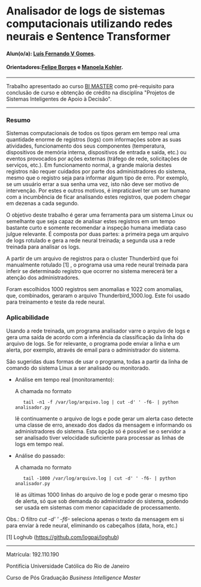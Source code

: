 <!-- antes de enviar a versão final, solicitamos que todos os comentários, colocados para orientação ao aluno, sejam removidos do arquivo -->

# Analisador de logs de sistemas computacionais utilizando redes neurais e Sentence Transformer

#### Alun(o/a): [Luís Fernando V Gomes](https://github.com/lfvgomes).
#### Orientadores:[Felipe Borges](https://github.com/FelipeBorgesC)  e [Manoela Kohler](https://github.com/manoelakohler).
<!-- #### Co-orientador(/a/es/as): [Felipe Borges] (https://github.com/link_do_github). <! -- caso não aplicável, remover esta linha -->

---

Trabalho apresentado ao curso [BI MASTER](https://ica.puc-rio.ai/bi-master) como pré-requisito para conclusão de curso e obtenção de crédito na disciplina "Projetos de Sistemas Inteligentes de Apoio à Decisão".


---

### Resumo

   Sistemas computacionais de todos os tipos geram em tempo real uma quantidade enorme de registros (logs) com informações sobre as suas atividades,
funcionamento dos seus componentes (temperatura, dispositivos de memória interna, dispositivos de entrada e saída, etc.) ou eventos provocados por 
ações externas (tráfego de rede, solicitações de serviços, etc.). Em funcionamento normal, a grande maioria destes registros não requer cuidados por 
parte dos administradores do sistema, mesmo que o registro seja para informar algum tipo de erro. Por exemplo, se um usuário errar a sua senha uma 
vez, isto não deve ser motivo de intervenção. Por estes e outros motivos, é impraticável ter um ser humano com a incumbência de ficar analisando estes 
registros, que podem chegar em dezenas a cada segundo.

   O objetivo deste trabalho é gerar uma ferramenta para um sistema Linux ou semelhante que seja capaz de analisar estes registros em um tempo bastante 
curto e somente recomendar a inspeção humana imediata caso julgue relevante. É composta por duas partes: a primeira pega um arquivo de logs rotulado e 
gera a rede neural treinada; a segunda usa a rede treinada para analisar os logs.

  A partir de um arquivo de registros para o cluster Thunderbird que foi manualmente rotulado [1] , o programa usa uma rede neural treinada para inferir se determinado registro que ocorrer no sistema merecerá ter a atenção dos administradores.
  
   Foram escolhidos 1000 registros sem anomalias e 1022 com anomalias, que, combinados, geraram o arquivo Thunderbird_1000.log. Este foi usado para treinamento
e teste da rede neural.

### Aplicabilidade
   Usando a rede treinada, um programa analisador varre o arquivo de logs e gera uma saída de acordo com a inferência da classificação da linha do arquivo
   de logs. Se for relevante, o programa pode enviar a linha e um alerta, por exemplo, através de email para o administrador do sistema.
   
   São sugeridas duas formas de usar o programa, todas a partir da linha de comando do sistema Linux a ser analisado ou monitorado.
   
* Análise em tempo real (monitoramento):
      
   A chamada no formato
         
         tail -n1 -f /var/log/arquivo.log | cut -d' ' -f6- | python analisador.py
   lê continuamente o arquivo de logs e pode gerar um alerta caso detecte uma classe de erro, anexado dos dados da mensagem e informando os administradores do sistema. Esta opção só é possível se o servidor a ser analisado tiver velocidade suficiente para processar as linhas de logs em tempo real.
      
* Análise do passado:

   A chamada no formato
         
         tail -1000 /var/log/arquivo.log | cut -d' ' -f6- | python analisador.py
   lê as últimas 1000 linhas do arquivo de log e pode gerar o mesmo tipo de alerta, só que sob demanda do administrador do sistema, podendo ser usada em sistemas com menor capacidade de processamento.

Obs.: O filtro *cut -d' ' -f6-* seleciona apenas o texto da mensagem em si para enviar à rede neural, eliminando os cabeçalhos (data, hora, etc.)
     
 
 
 [1] Loghub (https://github.com/logpai/loghub)
 
 
---

Matrícula: 192.110.190

Pontifícia Universidade Católica do Rio de Janeiro

Curso de Pós Graduação *Business Intelligence Master*
